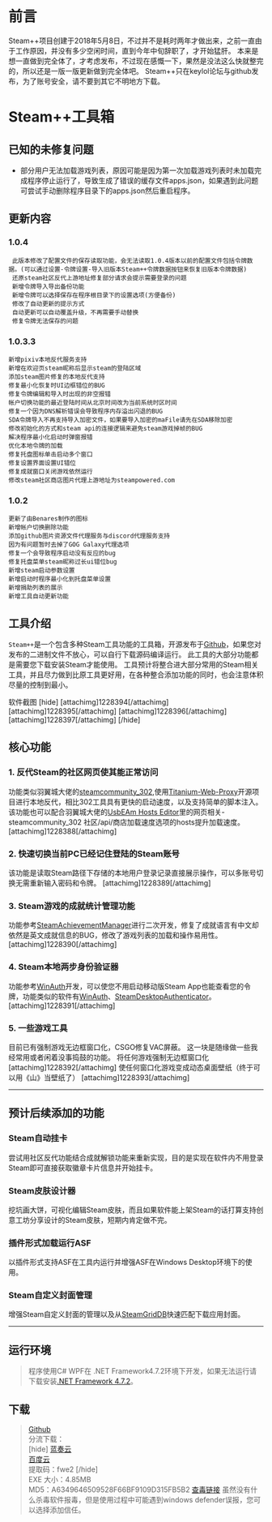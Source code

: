 # 前言

Steam++项目创建于2018年5月8日，不过并不是耗时两年才做出来，之前一直由于工作原因，并没有多少空闲时间，直到今年中旬辞职了，才开始猛肝。
本来是想一直做到完全体了，才考虑发布，不过现在感慨一下，果然是没法这么快就整完的，所以还是一版一版更新做到完全体吧。
Steam++只在keylol论坛与github发布，为了账号安全，请不要到其它不明地方下载。

# Steam++工具箱


## 已知的未修复问题
* 部分用户无法加载游戏列表，原因可能是因为第一次加载游戏列表时未加载完成程序停止运行了，导致生成了错误的缓存文件apps.json，如果遇到此问题可尝试手动删除程序目录下的apps.json然后重启程序。


## 更新内容

### 1.0.4
```
 此版本修改了配置文件的保存读取功能，会无法读取1.0.4版本以前的配置文件包括令牌数据。(可以通过设置-令牌设置-导入旧版本Steam++令牌数据按钮来恢复旧版本令牌数据)
 还原steam社区反代上游地址修复部分请求会提示需要登录的问题
 新增令牌导入导出备份功能
 新增令牌可以选择保存在程序根目录下的设置选项(方便备份)
 修改了自动更新的提示方式
 自动更新可以自动覆盖升级，不再需要手动替换
 修复令牌无法保存的问题
```

### 1.0.3.3
```
新增pixiv本地反代服务支持
新增在欢迎页steam昵称后显示steam的登陆区域
添加steam图片修复的本地反代支持
修复最小化恢复时UI边框错位的BUG
修复令牌编辑和导入时出现的非空报错
帐户切换功能的最近登陆时间从北京时间改为当前系统时区时间
修复一个因为DNS解析错误会导致程序内存溢出闪退的BUG
SDA令牌导入不再支持导入加密文件，如果要导入加密的maFile请先在SDA移除加密
修改初始化的方式和steam api的连接逻辑来避免steam游戏掉帧的BUG
解决程序最小化启动时弹窗报错
优化本地令牌的加载
修复托盘图标单击启动多个窗口
修复设置界面设置UI错位
修复成就窗口关闭游戏依然运行
修改steam社区商店图片代理上游地址为steampowered.com
```

### 1.0.2

```
更新了由Benares制作的图标
新增帐户切换删除功能
添加github图片资源文件代理服务与discord代理服务支持
因为有问题暂时去掉了GOG Galaxy代理选项
修复一个会导致程序启动没有反应的bug
修复托盘菜单steam昵称过长ui错位bug
新增steam启动参数设置
新增启动时程序最小化到托盘菜单设置
新增捐助列表的展示
新增工具自动更新功能
```

## 工具介绍

   `Steam++`是一个包含多种Steam工具功能的工具箱，开源发布于[Github](https://github.com/rmbadmin/SteamTools)，如果您对发布的二进制文件不放心，可以自行下载源码编译运行。
   此工具的大部分功能都是需要您下载安装Steam才能使用。
   工具预计将整合进大部分常用的Steam相关工具，并且尽力做到比原工具更好用，在各种整合添加功能的同时，也会注意体积尽量的控制到最小。

软件截图
[hide]
[attachimg]1228394[/attachimg]
[attachimg]1228395[/attachimg]
[attachimg]1228396[/attachimg]
[attachimg]1228397[/attachimg]
[/hide]

## 核心功能


### 1. 反代Steam的社区网页使其能正常访问

 功能类似羽翼城大佬的[steamcommunity_302](https://www.dogfight360.com/blog/686/),使用[Titanium-Web-Proxy](https://github.com/justcoding121/Titanium-Web-Proxy)开源项目进行本地反代，相比302工具具有更快的启动速度，以及支持简单的脚本注入。该功能也可以配合羽翼城大佬的[UsbEAm Hosts Editor](https://www.dogfight360.com/blog/475/)里的网页相关-steamcommunity_302 社区/api/商店加载速度选项的hosts提升加载速度。
[attachimg]1228388[/attachimg]

### 2. 快速切换当前PC已经记住登陆的Steam账号

该功能是读取Steam路径下存储的本地用户登录记录直接展示操作，可以多账号切换无需重新输入密码和令牌。
[attachimg]1228389[/attachimg]

### 3. Steam游戏的成就统计管理功能

 功能参考[SteamAchievementManager](https://github.com/gibbed/SteamAchievementManager)进行二次开发，修复了成就语言有中文却依然是英文成就信息的BUG，修改了游戏列表的加载和操作易用性。
[attachimg]1228390[/attachimg]

### 4. Steam本地两步身份验证器

功能参考[WinAuth](https://github.com/winauth/winauth)开发，可以使您不用启动移动版Steam App也能查看您的令牌，功能类似的软件有[WinAuth](https://github.com/winauth/winauth)、[SteamDesktopAuthenticator](https://github.com/Jessecar96/SteamDesktopAuthenticator)。
[attachimg]1228391[/attachimg]

### 5. 一些游戏工具

目前已有强制游戏无边框窗口化，CSGO修复VAC屏蔽。
这一块是随缘做一些我经常用或者闲着没事捣鼓的功能。
将任何游戏强制无边框窗口化
[attachimg]1228392[/attachimg]
使任何窗口化游戏变成动态桌面壁纸（终于可以用《山》当壁纸了）
[attachimg]1228393[/attachimg]

------


## 预计后续添加的功能


### Steam自动挂卡

尝试用社区反代功能结合成就解锁功能来重新实现，目的是实现在软件内不用登录Steam即可直接获取徽章卡片信息并开始挂卡。

### Steam皮肤设计器

挖坑画大饼，可视化编辑Steam皮肤，而且如果软件能上架Steam的话打算支持创意工坊分享设计的Steam皮肤，短期内肯定做不完。

### 插件形式加载运行ASF

以插件形式支持ASF在工具内运行并增强ASF在Windows Desktop环境下的使用。

### Steam自定义封面管理

 增强Steam自定义封面的管理以及从[SteamGridDB](https://www.steamgriddb.com/)快速匹配下载应用封面。

------


## 运行环境

> 程序使用C# WPF在 .NET Framework4.7.2环境下开发，如果无法运行请下载安装[.NET Framework 4.7.2](https://dotnet.microsoft.com/download/dotnet-framework/net472)。

## 下载

> [Github](https://github.com/rmbadmin/SteamTools/releases)  
> 分流下载：  
> [hide]
> [蓝奏云](https://wws.lanzous.com/iW1HXjt3vxa)  
> [百度云](https://pan.baidu.com/s/1XHrrBZpdA9orFpMSHT-pRw )  
> 提取码：fwe2
> [/hide]  
> EXE 大小：4.85MB  
> MD5：A6349646509528F66BF9109D315FB5B2
> [查毒链接](https://www.virustotal.com/gui/file/aa2e2d17abc1557a4614aac58d67212ad959d67d725ebeadb23e922077bf82d9/detection)
   虽然没有什么杀毒软件报毒，但是使用过程中可能遇到windows defender误报，您可以选择添加信任。
